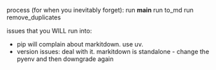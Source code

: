 process (for when you inevitably forget):
run **main**
run to_md
run remove_duplicates

issues that you WILL run into:

- pip will complain about markitdown. use uv.
- version issues: deal with it. markitdown is standalone - change the pyenv and then downgrade again
